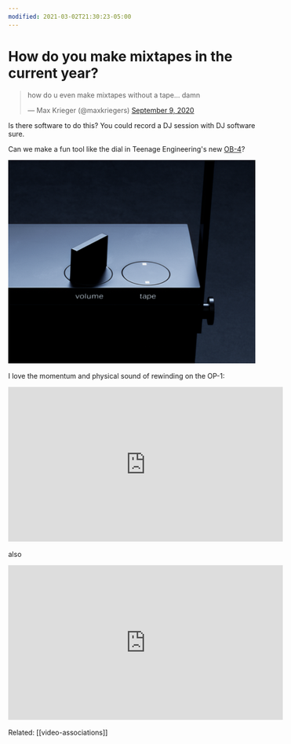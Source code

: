 ```yaml
---
modified: 2021-03-02T21:30:23-05:00
---
```


# How do you make mixtapes in the current year?

<blockquote class="twitter-tweet"><p lang="en" dir="ltr">how do u even make mixtapes without a tape... damn</p>&mdash; Max Krieger (@maxkriegers) <a href="https://twitter.com/maxkriegers/status/1303818284962377728?ref_src=twsrc%5Etfw">September 9, 2020</a></blockquote> <script async src="https://platform.twitter.com/widgets.js" charset="utf-8"></script>

Is there software to do this? You could record a DJ session with DJ software sure.

Can we make a fun tool like the dial in Teenage Engineering's new [OB-4](https://teenage.engineering/products/ob-4)?

![](attachments/2021-01-29-01-44-53.png)

I love the momentum and physical sound of rewinding on the OP-1:

<iframe width="560" height="315" src="https://www.youtube.com/embed/gCA4I-yRbAs?start=12" frameborder="0" allow="accelerometer; autoplay; clipboard-write; encrypted-media; gyroscope; picture-in-picture" allowfullscreen></iframe>

also

<iframe width="560" height="315" src="https://www.youtube.com/embed/9uKRqS98kIg" frameborder="0" allow="accelerometer; autoplay; clipboard-write; encrypted-media; gyroscope; picture-in-picture" allowfullscreen></iframe>

Related: [[video-associations]]